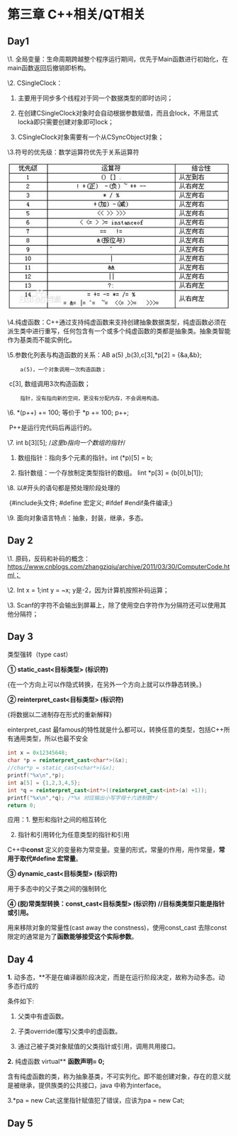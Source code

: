 # 第三章 C++相关/QT相关

## Day1

\1. 全局变量：生命周期跨越整个程序运行期间，优先于Main函数进行初始化，在main函数返回后撤销即析构。

\2. CSingleClock：

1. 主要用于同步多个线程对于同一个数据类型的即时访问；

2. 在创建CSingleClock对象时会自动根据参数赋值，而且会lock，不用显式lockà即只需要创建对象即可lock；

3. CSingleClock对象需要有一个从CSyncObject对象；

\3.符号的优先级：数学运算符优先于关系运算符

<img src="image-20200106233216525.png" alt="image-20200106233216525" style="zoom:150%;" />

\4.纯虚函数：C++通过支持纯虚函数来支持创建抽象数据类型，纯虚函数必须在派生类中进行重写，任何包含有一个或多个纯虚函数的类都是抽象类。抽象类智能作为基类而不能实例化。

 \5.参数化列表与构造函数的关系：AB a(5) ,b(3),c[3],*p[2] = {&a,&b};

 		a(5)，一个对象调用一次构造函数；

​		 c[3], 数组调用3次构造函数；

 		指针，没有指向新的空间，更没有分配内存，不会调用构造。

\6. *(p++) += 100; 等价于 *p += 100; p++;

​		P++是运行完代码后再运行的。

 \7.  int b[3][5]; /*这里b指向一个数组的指针*/

1. 数组指针：指向多个元素的指针。int (*p)[5] = b; 

2. 指针数组：一个存放制定类型指针的数组。 Iint *p[3] = {b[0],b[1]};

  \8. 以#开头的语句都是预处理阶段处理的

​		{#include头文件; #define 宏定义; #ifdef #endif条件编译;}

  \9. 面向对象语言特点：抽象，封装，继承，多态。

## Day 2

\1.   原码，反码和补码的概念：https://www.cnblogs.com/zhangziqiu/archive/2011/03/30/ComputerCode.html；

\2.   Int x = 1;int y = ~x; y是-2，因为计算机按照补码运算；

\3.   Scanf的字符不会输出到屏幕上，除了使用空白字符作为分隔符还可以使用其他分隔符；

## Day 3

类型强转（type cast）

**①  static_cast<目标类型> (标识符)**

{在一个方向上可以作隐式转换，在另外一个方向上就可以作静态转换。}

**② reinterpret_cast<目标类型> (标识符)**

{将数据以二进制存在形式的重新解释}

einterpret_cast 最famous的特性就是什么都可以，转换任意的类型，包括C++所有通用类型，所以也最不安全

~~~C++
int x = 0x12345648;
char *p = reinterpret_cast<char*>(&x);
//char*p = static_cast<char*>(&x);
printf("%x\n",*p);
int a[5] = {1,2,3,4,5};
int *q = reinterpret_cast<int*>((reinterpret_cast<int>(a) +1));
printf("%x\n",*q); /*%x 对应输出小写字母十六进制数*/
return 0;
~~~

应用：1. 整形和指针之间的相互转化

2. 指针和引用转化为任意类型的指针和引用

C++中**const** 定义的变量称为常变量。变量的形式，常量的作用，用作常量，**常用于取代#define 宏常量**。

**③ dynamic_cast<目标类型> (标识符)**

用于多态中的父子类之间的强制转化

**④ (脱)常类型转换：const_cast<目标类型> (标识符) //目标类类型只能是指针或引用。**

用来移除对象的常量性(cast away the constness)，使用const_cast 去除const 限定的通常是为了**函数能够接受这个实际参数**。

## Day 4

**1.** 动多态，**不是在编译器阶段决定，而是在运行阶段决定，故称为动多态。动多态行成的

条件如下:

1. 父类中有虚函数。

2. 子类override(覆写)父类中的虚函数。

3. 通过己被子类对象赋值的父类指针或引用，调用共用接口。

**2.** 纯虚函数 virtual** **函数声明= 0;**

​    含有纯虚函数的类，称为抽象基类，不可实列化。即不能创建对象，存在的意义就是被继承，提供族类的公共接口，java 中称为interface。

3.*pa = new Cat;这里指针赋值犯了错误，应该为pa = new Cat;

## Day 5





